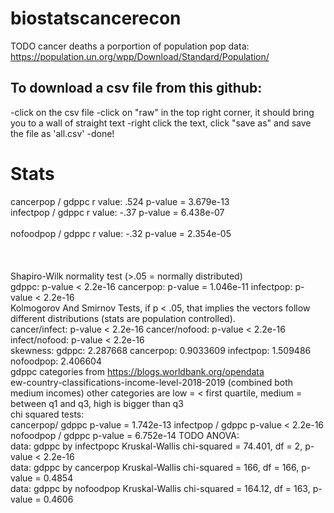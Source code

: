 # biostatscancerecon
TODO cancer deaths a porportion of population
pop data:
https://population.un.org/wpp/Download/Standard/Population/
## **To download a csv file from this github:** ##
-click on the csv file
-click on "raw" in the top right corner, it should bring you to a wall of straight text
-right click the text, click "save as" and save the file as 'all.csv'
-done!
# **Stats**
cancerpop / gdppc r value: .524 p-value = 3.679e-13 <br />
infectpop / gdppc r value: -.37 p-value = 6.438e-07    <br />                 
nofoodpop / gdppc r value: -.32 p-value = 2.354e-05 <br />                     
<br />
<br />
Shapiro-Wilk normality test (>.05 = normally distributed)
<br />
gdppc: p-value < 2.2e-16
cancerpop:  p-value = 1.046e-11
infectpop: p-value < 2.2e-16
<br />
Kolmogorov And Smirnov Tests, if p < .05, that implies the vectors follow different distributions (stats are population controlled).
<br />
cancer/infect: p-value < 2.2e-16
cancer/nofood: p-value < 2.2e-16
infect/nofood: p-value < 2.2e-16
<br />
skewness:
gdppc: 2.287668
cancerpop: 0.9033609
infectpop: 1.509486
nofoodpop: 2.406604
<br />
gdppc categories from https://blogs.worldbank.org/opendata<br/>ew-country-classifications-income-level-2018-2019 (combined both medium incomes)
other categories are low =  < first quartile, medium = between q1 and q3, high is bigger than q3
<br />
chi squared tests:
<br />
cancerpop/ gdppc p-value = 1.742e-13
infectpop / gdppc p-value < 2.2e-16
nofoodpop / gdppc  p-value = 6.752e-14
TODO 
ANOVA: 
<br />
data:  gdppc by infectpopc
Kruskal-Wallis chi-squared = 74.401, df = 2, p-value < 2.2e-16
<br />
data:  gdppc by cancerpop
Kruskal-Wallis chi-squared = 166, df = 166, p-value = 0.4854
<br />
data:  gdppc by nofoodpop
Kruskal-Wallis chi-squared = 164.12, df = 163, p-value = 0.4606
